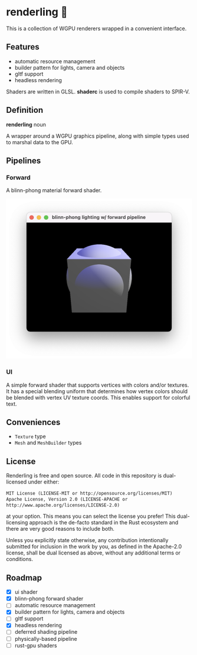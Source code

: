 # renderling 🍖
This is a collection of WGPU renderers wrapped in a convenient interface.

## Features

* automatic resource management
* builder pattern for lights, camera and objects
* gltf support
* headless rendering

Shaders are written in GLSL. **shaderc** is used to compile shaders to SPIR-V.

## Definition
**renderling** noun

A wrapper around a WGPU graphics pipeline, along with simple types used to marshal data to the GPU.

## Pipelines

### Forward
A blinn-phong material forward shader.

![renderling forward shader pipeline](https://raw.githubusercontent.com/schell/renderling/main/img/forward.png "renderling forward pipeline")

### UI
A simple forward shader that supports vertices with colors and/or textures. It has a special
blending uniform that determines how vertex colors should be blended with vertex UV texture
coords. This enables support for colorful text.

## Conveniences

* `Texture` type
* `Mesh` and `MeshBuilder` types

## License
Renderling is free and open source. All code in this repository is dual-licensed under either:

    MIT License (LICENSE-MIT or http://opensource.org/licenses/MIT)
    Apache License, Version 2.0 (LICENSE-APACHE or http://www.apache.org/licenses/LICENSE-2.0)

at your option. This means you can select the license you prefer! This dual-licensing approach
is the de-facto standard in the Rust ecosystem and there are very good reasons to include both.

Unless you explicitly state otherwise, any contribution intentionally submitted for inclusion
in the work by you, as defined in the Apache-2.0 license, shall be dual licensed as above,
without any additional terms or conditions.

## Roadmap

- [x] ui shader
- [x] blinn-phong forward shader
- [ ] automatic resource management
- [x] builder pattern for lights, camera and objects
- [ ] gltf support
- [x] headless rendering
- [ ] deferred shading pipeline
- [ ] physically-based pipeline
- [ ] rust-gpu shaders
